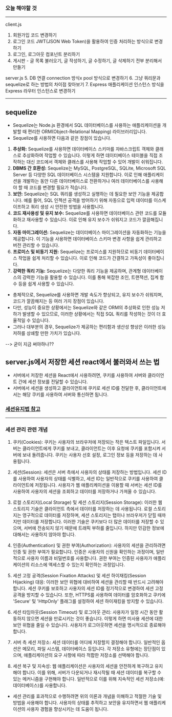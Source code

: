 ### 오늘 해야할 것
---
client.js
1. 회원가입 코드 변경하기
2. 로그인 코드 JWT(JSON Web Token)을 활용하여 인증 처리하는 방식으로 변경하기
3. 로그인, 로그아웃 컴포넌트 분리하기
4. 게시판 - 글 목록 불러오기, 글 작성하기, 글 수정하기, 글 삭제하기 전부 분리해서 만들기 

server.js
5. DB 연결 connection 방식x pool 방식으로 변경하기
6. 그냥 쿼리문과 sequelize로 하는 방법의 차이점 찾아보기
7. Express 애플리케이션 인스턴스 방식을 Express 라우터 인스턴스로 변경하기

---

## sequelize
- Sequelize는 Node.js 환경에서 SQL 데이터베이스를 사용하는 애플리케이션을 개발할 때 편리한 ORM(Object-Relational Mapping) 라이브러리입니다. 
- Sequelize를 사용하면 다음과 같은 장점이 있습니다.
1. **추상화:** Sequelize를 사용하면 데이터베이스 스키마를 자바스크립트 객체와 클래스로 추상화하여 작업할 수 있습니다. 이렇게 하면 데이터베이스 테이블을 직접 조작하는 대신 코드에서 객체와 클래스를 사용해 작업할 수 있어 개발이 쉬워집니다.
2. **DBMS 간 호환성:** Sequelize는 MySQL, PostgreSQL, SQLite, Microsoft SQL Server 등 다양한 SQL 데이터베이스 시스템을 지원합니다. 이로 인해 애플리케이션을 개발하는 동안 다른 데이터베이스로 전환하거나 여러 데이터베이스를 사용해야 할 때 코드를 변경할 필요가 적습니다.
3. **보안:** Sequelize는 SQL 쿼리를 생성하고 실행하는 데 필요한 보안 기능을 제공합니다. 예를 들어, SQL 인젝션 공격을 방어하기 위해 자동으로 입력 데이터를 이스케이프하고 쿼리 생성 시 안전한 방법을 사용합니다.
4. **코드 재사용성 및 유지 보수:** Sequelize를 사용하면 데이터베이스 관련 코드를 모듈화하고 재사용할 수 있습니다. 이로 인해 유지 보수가 쉬워지고 코드가 깔끔해집니다.
5. **자동 마이그레이션:** Sequelize는 데이터베이스 마이그레이션을 자동화하는 기능을 제공합니다. 이 기능을 사용하면 데이터베이스 스키마 변경 사항을 쉽게 관리하고 버전 관리할 수 있습니다.
6. **프로미스 및 비동기 지원:** Sequelize는 프로미스를 지원하므로 비동기 데이터베이스 작업을 쉽게 처리할 수 있습니다. 이로 인해 코드가 간결하고 가독성이 좋아집니다.
7. **강력한 쿼리 기능:** Sequelize는 다양한 쿼리 기능을 제공하며, 관계형 데이터베이스의 강력한 기능을 활용할 수 있습니다. 이를 통해 복잡한 조인, 트랜잭션, 집계 함수 등을 쉽게 사용할 수 있습니다.

- 총체적으로, Sequelize를 사용하면 개발 속도가 향상되고, 유지 보수가 쉬워지며, 코드가 깔끔해지는 등 여러 가지 장점이 있습니다. 
- 다만, 성능이 중요한 상황에서는 Sequelize와 같은 ORM의 추상화로 인한 성능 저하가 발생할 수 있으므로, 이러한 상황에서는 직접 SQL 쿼리를 작성하는 것이 더 효율적일 수 있습니다.
- 그러나 대부분의 경우, Sequelize가 제공하는 편리함과 생산성 향상은 이러한 성능 저하를 상쇄할 만한 가치가 있습니다.

--> 굳이 지금 써야하나??

## server.js에서 저장한 세션 react에서 불러와서 쓰는 법
- 서버에서 저장한 세션을 React에서 사용하려면, 쿠키를 사용하여 서버와 클라이언트 간에 세션 정보를 전달할 수 있습니다. 
- 서버에서 세션을 생성하고 클라이언트에 쿠키로 세션 ID를 전달한 후, 클라이언트에서는 해당 쿠키를 사용하여 서버와 통신하면 됩니다.

### [세션유지법 참고](https://webaura.tistory.com/entry/Nodejs-%EB%A1%9C%EA%B7%B8%EC%9D%B8%ED%9A%8C%EC%9B%90%EA%B0%80%EC%9E%85-%EA%B5%AC%ED%98%84%ED%95%98%EA%B8%B0-%EC%84%B8%EC%85%98%EC%9C%A0%EC%A7%80%ED%8E%B8)

---

### 세션 관리 관련 개념
1. 쿠키(Cookies): 쿠키는 사용자의 브라우저에 저장되는 작은 텍스트 파일입니다. 서버는 클라이언트에게 쿠키를 보내고, 클라이언트는 이후 요청에 쿠키를 포함시켜 서버에 보내 돌려줍니다. 쿠키는 사용자 선호 설정, 로그인 정보 등을 저장하는 데 사용됩니다.

2. 세션(Session): 세션은 서버 측에서 사용자의 상태를 저장하는 방법입니다. 세션 ID를 사용하여 사용자의 상태를 식별하고, 세션 ID는 일반적으로 쿠키를 사용하여 클라이언트에 저장됩니다. 사용자가 웹 애플리케이션을 이용할 때 서버는 세션 ID를 사용하여 사용자의 세션을 조회하고 데이터를 저장하거나 가져올 수 있습니다.

3. 로컬 스토리지(Local Storage) 및 세션 스토리지(Session Storage): 이러한 웹 스토리지 기술은 클라이언트 측에서 데이터를 저장하는 데 사용됩니다. 로컬 스토리지는 영구적으로 데이터를 저장하며, 세션 스토리지는 탭이나 브라우저가 닫힐 때까지만 데이터를 저장합니다. 이러한 기술은 쿠키보다 더 많은 데이터를 저장할 수 있으며, 서버에 전송되지 않기 때문에 트래픽 부하를 줄입니다. 하지만 민감한 정보에 대해서는 사용하지 않아야 합니다.

4. 인증(Authentication) 및 권한 부여(Authorization): 사용자의 세션을 관리하려면 인증 및 권한 부여가 필요합니다. 인증은 사용자의 신원을 확인하는 과정이며, 일반적으로 사용자 이름과 비밀번호를 사용합니다. 권한 부여는 인증된 사용자가 애플리케이션의 리소스에 액세스할 수 있는지 확인하는 과정입니다.

5. 세션 고정 공격(Session Fixation Attacks) 및 세션 하이재킹(Session Hijacking) 대응: 이러한 보안 위협에 대비하여 세션을 관리할 때 반드시 고려해야 합니다. 세션 쿠키를 보호하고 사용자의 세션 ID를 정기적으로 변경하여 세션 고정 공격을 방지할 수 있습니다. 또한, HTTPS를 사용하여 데이터를 암호화하고 쿠키에 'Secure' 및 'HttpOnly' 플래그를 설정하여 세션 하이재킹을 방지할 수 있습니다.

6. 세션 타임아웃(Session Timeout) 및 로그아웃 관리: 사용자가 일정 시간 동안 활동하지 않으면 세션을 만료시키는 것이 좋습니다. 이렇게 하면 미사용 세션에 대한 보안 위협을 줄일 수 있습니다. 사용자가 로그아웃하면 세션을 명시적으로 종료해야 합니다.

7. 서버 측 세션 저장소: 세션 데이터를 어디에 저장할지 결정해야 합니다. 일반적인 옵션은 메모리, 파일 시스템, 데이터베이스 등입니다. 각 저장소 유형에는 장단점이 있으며, 애플리케이션의 요구 사항에 따라 적합한 저장소를 선택해야 합니다.

8. 세션 복구 및 지속성: 웹 애플리케이션은 사용자의 세션을 안전하게 복구하고 유지해야 합니다. 이를 위해, 서버가 다운되거나 재시작될 때 세션 데이터를 복구할 수 있는 메커니즘을 구현해야 합니다. 일반적으로 이를 위해 지속적인 세션 저장소(예: 데이터베이스)를 사용합니다.

- 세션 관리를 효과적으로 수행하려면 위의 이론과 개념을 이해하고 적절한 기술 및 방법을 사용해야 합니다. 사용자의 상태를 추적하고 보안을 유지하면서 웹 애플리케이션의 사용자 경험을 향상시키는 데 도움이 됩니다.



